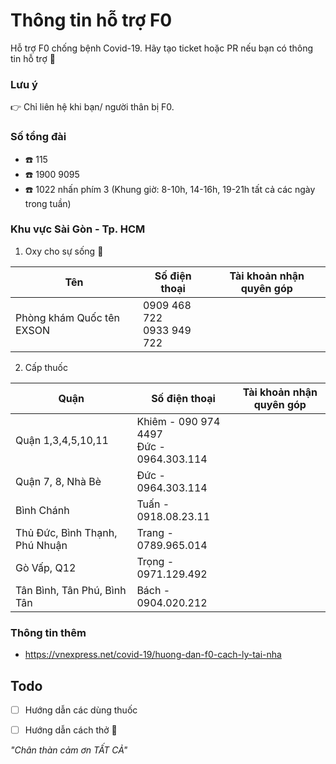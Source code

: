 # Thông tin hỗ trợ F0
Hỗ trợ F0 chống bệnh Covid-19. Hãy tạo ticket hoặc PR nếu bạn có thông tin hỗ trợ :pray:

### Lưu ý
   :point_right: Chỉ liên hệ khi bạn/ người thân bị F0.

### Số tổng đài
   * :phone: 115
   * :phone: 1900 9095
   * :phone: 1022 nhấn phím 3 (Khung giờ: 8-10h, 14-16h, 19-21h tất cả các ngày trong tuần)
   
### Khu vực Sài Gòn - Tp. HCM
1. Oxy cho sự sống :large_blue_circle:

Tên         | Số điện thoại | Tài khoản nhận quyên góp
------------ | ------------- | -----------
Phòng khám Quốc tên EXSON | 0909 468 722 <br/> 0933 949 722


2. Cấp thuốc

Quận         | Số điện thoại | Tài khoản nhận quyên góp
------------ | ------------- | -----------
Quận 1,3,4,5,10,11 | Khiêm - 090 974 4497 <br/> Đức - 0964.303.114 | 
Quận 7, 8, Nhà Bè |  Đức - 0964.303.114 | 
Bình Chánh | Tuấn - 0918.08.23.11 |
Thủ Đức, Bình Thạnh, Phú Nhuận | Trang - 0789.965.014 | 
Gò Vấp, Q12 | Trọng - 0971.129.492 | 
Tân Bình, Tân Phú, Bình Tân | Bách - 0904.020.212 | 

### Thông tin thêm
 - https://vnexpress.net/covid-19/huong-dan-f0-cach-ly-tai-nha
 
## Todo
- [ ] Hướng dẫn các dùng thuốc
- [ ] Hướng dẫn cách thở :nose:


*"Chân thàn cảm ơn TẤT CẢ"*
